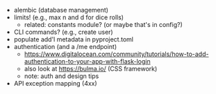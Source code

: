 * alembic (database management)
* limits! (e.g., max n and d for dice rolls)
  * related: constants module? (or maybe that's in config?)
* CLI commands? (e.g., create user)
* populate add'l metadata in pyproject.toml
* authentication (and a /me endpoint)
  * https://www.digitalocean.com/community/tutorials/how-to-add-authentication-to-your-app-with-flask-login
  * also look at https://bulma.io/ (CSS framework)
  * note: auth and design tips
* API exception mapping (4xx)
